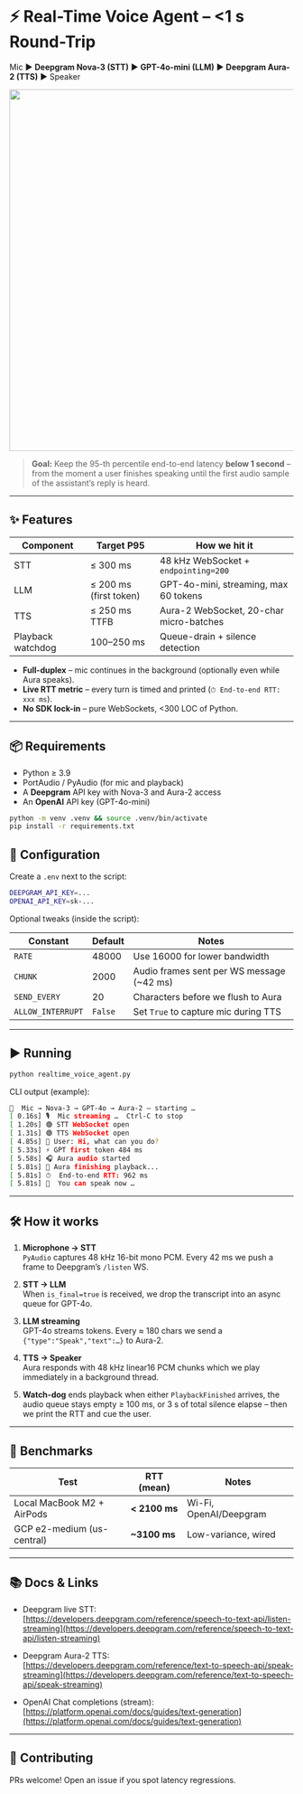# ⚡ Real-Time Voice Agent – <1 s Round-Trip

Mic ▶ **Deepgram Nova-3 (STT)** ▶ **GPT-4o-mini (LLM)** ▶ **Deepgram Aura-2 (TTS)** ▶ Speaker

<p align="center">
<img src="https://raw.githubusercontent.com/Neurl/deepgram/realtime-voice-agent/main/.github/flow.svg" width="640">
</p>

> **Goal:** Keep the 95-th percentile end-to-end latency **below 1 second** – from the moment a user finishes speaking until the first audio sample of the assistant’s reply is heard.

---

## ✨ Features

| Component | Target P95 | How we hit it |
|-----------|------------|---------------|
| STT | ≤ 300 ms | 48 kHz WebSocket + `endpointing=200` |
| LLM | ≤ 200 ms (first token) | GPT-4o-mini, streaming, max 60 tokens |
| TTS | ≤ 250 ms TTFB | Aura-2 WebSocket, 20-char micro-batches |
| Playback watchdog | 100–250 ms | Queue-drain + silence detection |

* **Full-duplex** – mic continues in the background (optionally even while Aura speaks).  
* **Live RTT metric** – every turn is timed and printed (`⏱ End-to-end RTT: xxx ms`).  
* **No SDK lock-in** – pure WebSockets, <300 LOC of Python.

---

## 📦 Requirements

* Python ≥ 3.9  
* PortAudio / PyAudio (for mic and playback)  
* A **Deepgram** API key with Nova-3 and Aura-2 access  
* An **OpenAI** API key (GPT-4o-mini)

```bash
python -m venv .venv && source .venv/bin/activate
pip install -r requirements.txt
```

## **🔧 Configuration**

Create a `.env` next to the script:

```bash
DEEPGRAM_API_KEY=...
OPENAI_API_KEY=sk-...
```

Optional tweaks (inside the script):

| Constant | Default | Notes |
| ----- | ----- | ----- |
| `RATE` | 48000 | Use 16000 for lower bandwidth |
| `CHUNK` | 2000 | Audio frames sent per WS message (\~42 ms) |
| `SEND_EVERY` | 20 | Characters before we flush to Aura |
| `ALLOW_INTERRUPT` | `False` | Set `True` to capture mic during TTS |

---

## **▶ Running**

```python
python realtime_voice_agent.py
```

CLI output (example):

```bash
🔗  Mic → Nova-3 → GPT-4o → Aura-2 – starting …
[ 0.16s] 🎙  Mic streaming …  Ctrl-C to stop
[ 1.20s] 🟢 STT WebSocket open
[ 1.31s] 🟢 TTS WebSocket open
[ 4.85s] 📝 User: Hi, what can you do?
[ 5.33s] ⚡ GPT first token 484 ms
[ 5.58s] 🎧 Aura audio started
[ 5.81s] 🌊 Aura finishing playback...
[ 5.81s] ⏱  End-to-end RTT: 962 ms
[ 5.81s] 🎤  You can speak now …
```

---

## **🛠 How it works**

1. **Microphone → STT**  
    `PyAudio` captures 48 kHz 16-bit mono PCM. Every 42 ms we push a frame to Deepgram’s `/listen` WS.

2. **STT → LLM**  
    When `is_final=true` is received, we drop the transcript into an async queue for GPT-4o.

3. **LLM streaming**  
    GPT-4o streams tokens. Every ≈ 180 chars we send a `{"type":"Speak","text":…}` to Aura-2.

4. **TTS → Speaker**  
    Aura responds with 48 kHz linear16 PCM chunks which we play immediately in a background thread.

5. **Watch-dog** ends playback when either `PlaybackFinished` arrives, the audio queue stays empty ≥ 100 ms, or 3 s of total silence elapse – then we print the RTT and cue the user.

---

## **🧪 Benchmarks**

| Test | RTT (mean) | Notes |
| ----- | ----- | ----- |
| Local MacBook M2 \+ AirPods | **\< 2100 ms** | Wi-Fi, OpenAI/Deepgram |
| GCP e2-medium (us-central) | **\~3100 ms** | Low-variance, wired |

---

## **📚 Docs & Links**

* Deepgram live STT: [https://developers.deepgram.com/reference/speech-to-text-api/listen-streaming](https://developers.deepgram.com/reference/speech-to-text-api/listen-streaming)

* Deepgram Aura-2 TTS: [https://developers.deepgram.com/reference/text-to-speech-api/speak-streaming](https://developers.deepgram.com/reference/text-to-speech-api/speak-streaming)

* OpenAI Chat completions (stream): [https://platform.openai.com/docs/guides/text-generation](https://platform.openai.com/docs/guides/text-generation)

---

## **🤝 Contributing**

PRs welcome\! Open an issue if you spot latency regressions.